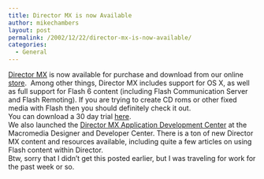 ```yaml
---
title: Director MX is now Available
author: mikechambers
layout: post
permalink: /2002/12/22/director-mx-is-now-available/
categories:
  - General
---
```



[Director MX][1] is now available for purchase and download from our online [store][2].&nbsp; Among other things, Director MX includes support for OS X, as well as full support for Flash 6 content (including Flash Communication Server and Flash Remoting). If you are trying to create CD roms or other fixed media with Flash then you should definitely check it out.  
You can download a 30 day trial [here][3].  
We also launched the [Director MX Application Development Center][4] at the Macromedia Designer and Developer Center. There is a ton of new Director MX content and resources available, including quite a few articles on using Flash content within Director.  
Btw, sorry that I didn&#8217;t get this posted earlier, but I was traveling for work for the past week or so.

 [1]: http://www.macromedia.com/software/director/
 [2]: http://dynamic.macromedia.com/bin/MM/store/US/product.jsp?category=%2FSoftware%2FDevelopment%2FStandAlones%2FDirector&type=FULL
 [3]: http://www.macromedia.com/software/trial_download/
 [4]: http://www.macromedia.com/desdev/mx/director/